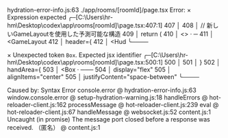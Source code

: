 hydration-error-info.js:63 ./app/rooms/[roomId]/page.tsx
Error: 
  × Expression expected
     ╭─[C:\Users\hr-hm\Desktop\codex\app\rooms\[roomId]\page.tsx:407:1]
 407 │ 
 408 │   // 新しいGameLayoutを使用した予測可能な構造
 409 │   return (
 410 │     <>
     ·      ─
 411 │       <GameLayout
 412 │         header={
 412 │           <Hud
     ╰────

  × Unexpected token `Box`. Expected jsx identifier
     ╭─[C:\Users\hr-hm\Desktop\codex\app\rooms\[roomId]\page.tsx:500:1]
 500 │           </Box>
 501 │         }
 502 │         handArea={
 503 │           <Box
     ·            ───
 504 │             display="flex"
 505 │             alignItems="center"
 505 │             justifyContent="space-between"
     ╰────

Caused by:
    Syntax Error
console.error @ hydration-error-info.js:63
window.console.error @ setup-hydration-warning.js:18
handleErrors @ hot-reloader-client.js:162
processMessage @ hot-reloader-client.js:239
eval @ hot-reloader-client.js:67
handleMessage @ websocket.js:52
content.js:1 Uncaught (in promise) The message port closed before a response was received.
（匿名） @ content.js:1
